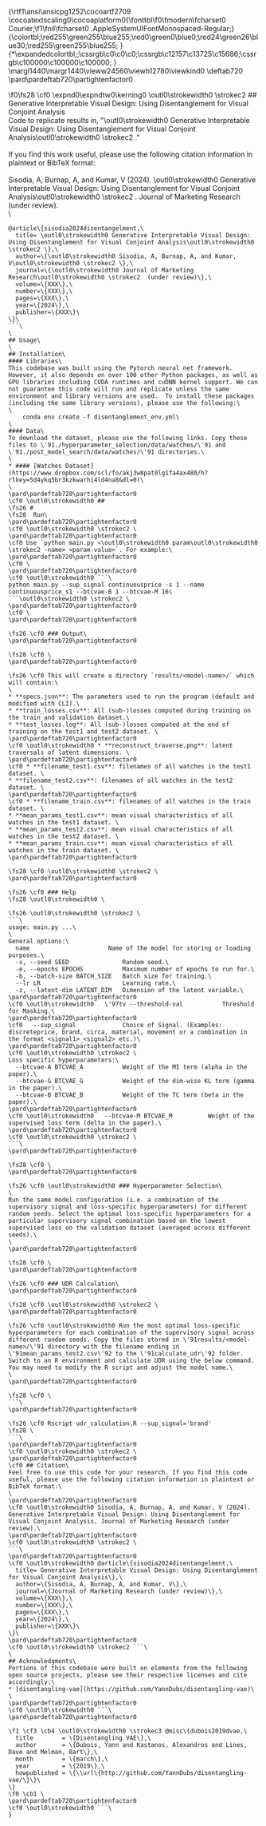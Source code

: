 {\rtf1\ansi\ansicpg1252\cocoartf2709
\cocoatextscaling0\cocoaplatform0{\fonttbl\f0\fmodern\fcharset0 Courier;\f1\fnil\fcharset0 .AppleSystemUIFontMonospaced-Regular;}
{\colortbl;\red255\green255\blue255;\red0\green0\blue0;\red24\green26\blue30;\red255\green255\blue255;
}
{\*\expandedcolortbl;;\cssrgb\c0\c0\c0;\cssrgb\c12157\c13725\c15686;\cssrgb\c100000\c100000\c100000;
}
\margl1440\margr1440\vieww24560\viewh12780\viewkind0
\deftab720
\pard\pardeftab720\partightenfactor0

\f0\fs28 \cf0 \expnd0\expndtw0\kerning0
\outl0\strokewidth0 \strokec2 ## Generative Interpretable Visual Design: Using Disentanglement for Visual Conjoint Analysis\
Code to replicate results in, "\outl0\strokewidth0 Generative Interpretable Visual Design: Using Disentanglement for Visual Conjoint Analysis\outl0\strokewidth0 \strokec2 ."  \
\
If you find this work useful, please use the following citation information in plaintext or BibTeX format:\
\
Sisodia, A, Burnap, A, and Kumar, V (2024). \outl0\strokewidth0 Generative Interpretable Visual Design: Using Disentanglement for Visual Conjoint Analysis\outl0\strokewidth0 \strokec2 . Journal of Marketing Research (under review).\
\
```\
@article\{sisodia2024disentangelment,\
  title= \outl0\strokewidth0 Generative Interpretable Visual Design: Using Disentanglement for Visual Conjoint Analysis\outl0\strokewidth0 \strokec2 \},\
  author=\{\outl0\strokewidth0 Sisodia, A, Burnap, A, and Kumar, V\outl0\strokewidth0 \strokec2 \},\
  journal=\{\outl0\strokewidth0 Journal of Marketing Research\outl0\strokewidth0 \strokec2  (under review)\},\
  volume=\{XXX\},\
  number=\{XXX\},\
  pages=\{XXX\},\
  year=\{2024\},\
  publisher=\{XXX\}\
\}\
```\
\
## Usage\
\
## Installation\
#### Libraries\
This codebase was built using the Pytorch neural net framework.  However, it also depends on over 100 other Python packages, as well as GPU libraries including CUDA runtimes and cuDNN kernel support. We can not guarantee this code will run and replicate unless the same environment and library versions are used.  To install these packages (including the same library versions), please use the following:\
\
    conda env create -f disentanglement_env.yml\
\
#### Data\
To download the dataset, please use the following links. Copy these files to \'91./hyperparameter_selection/data/watches/\'91 and \'91./post_model_search/data/watches/\'91 directories.\
\
* #### [Watches Dataset](https://www.dropbox.com/scl/fo/akj3w8pat0lg1fa4ax480/h?rlkey=5d4ykq5br3kzkwarhi4ld4na8&dl=0)\
\
\pard\pardeftab720\partightenfactor0
\cf0 \outl0\strokewidth0 ##
\fs26 #
\fs28  Run\
\pard\pardeftab720\partightenfactor0
\cf0 \outl0\strokewidth0 \strokec2 \
\pard\pardeftab720\partightenfactor0
\cf0 Use `python main.py <\outl0\strokewidth0 param\outl0\strokewidth0 \strokec2 -name> <param-value>`. For example:\
\pard\pardeftab720\partightenfactor0
\cf0 \
\pard\pardeftab720\partightenfactor0
\cf0 \outl0\strokewidth0 ```\
python main.py --sup_signal continuousprice -s 1 --name continuousprice_s1 --btcvae-B 1 --btcvae-M 16\
```\outl0\strokewidth0 \strokec2 \
\pard\pardeftab720\partightenfactor0
\cf0 \
\pard\pardeftab720\partightenfactor0

\fs26 \cf0 ### Output\
\pard\pardeftab720\partightenfactor0

\fs28 \cf0 \
\pard\pardeftab720\partightenfactor0

\fs26 \cf0 This will create a directory `results/<model-name>/` which will contain:\
\
* **specs.json**: The parameters used to run the program (default and modified with CLI).\
* **train_losses.csv**: All (sub-)losses computed during training on the train and validation dataset.\
* **test_losses.log**: All (sub-)losses computed at the end of training on the test1 and test2 dataset. \
\pard\pardeftab720\partightenfactor0
\cf0 \outl0\strokewidth0 * **reconstruct_traverse.png**: latent traversals of latent dimensions. \
\pard\pardeftab720\partightenfactor0
\cf0 * **filename_test1.csv**: filenames of all watches in the test1 dataset. \
* **filename_test2.csv**: filenames of all watches in the test2 dataset. \
\pard\pardeftab720\partightenfactor0
\cf0 * **filename_train.csv**: filenames of all watches in the train dataset. \
* **mean_params_test1.csv**: mean visual characteristics of all watches in the test1 dataset. \
* **mean_params_test2.csv**: mean visual characteristics of all watches in the test2 dataset. \
* **mean_params_train.csv**: mean visual characteristics of all watches in the train dataset. \
\pard\pardeftab720\partightenfactor0

\fs28 \cf0 \outl0\strokewidth0 \strokec2 \
\pard\pardeftab720\partightenfactor0

\fs26 \cf0 ### Help
\fs28 \outl0\strokewidth0 \

\fs26 \outl0\strokewidth0 \strokec2 \
```\
usage: main.py ...\
\
General options:\
  name						Name of the model for storing or loading purposes.\
  -s, --seed SEED				Random seed.\
  -e, --epochs EPOCHS			Maximum number of epochs to run for.\
  -b, --batch-size BATCH_SIZE	Batch size for training.\
  --lr LR						Learning rate.\
  -z, --latent-dim LATENT_DIM	Dimension of the latent variable.\
\pard\pardeftab720\partightenfactor0
\cf0 \outl0\strokewidth0   \'97tv --threshold-val			Threshold for Masking.\
\pard\pardeftab720\partightenfactor0
\cf0   --sup_signal				Choice of Signal. (Examples: discreteprice, brand, circa, material, movement or a combination in the format <signal1>_<signal2> etc.)\
\pard\pardeftab720\partightenfactor0
\cf0 \outl0\strokewidth0 \strokec2 \
Loss specific hyperparameters:\
  --btcvae-A BTCVAE_A			Weight of the MI term (alpha in the paper).\
  --btcvae-G BTCVAE_G			Weight of the dim-wise KL term (gamma in the paper).\
  --btcvae-B BTCVAE_B			Weight of the TC term (beta in the paper).\
\pard\pardeftab720\partightenfactor0
\cf0 \outl0\strokewidth0   --btcvae-M BTCVAE_M			Weight of the supervised loss term (delta in the paper).\
\pard\pardeftab720\partightenfactor0
\cf0 \outl0\strokewidth0 \strokec2 \
```\
\pard\pardeftab720\partightenfactor0

\fs28 \cf0 \
\pard\pardeftab720\partightenfactor0

\fs26 \cf0 \outl0\strokewidth0 ### Hyperparameter Selection\
\
Run the same model configuration (i.e. a combination of the supervisory signal and loss-specific hyperparameters) for different random seeds. Select the optimal loss-specific hyperparameters for a particular supervisory signal combination based on the lowest supervised loss on the validation dataset (averaged across different seeds).\
\
\pard\pardeftab720\partightenfactor0

\fs28 \cf0 \
\pard\pardeftab720\partightenfactor0

\fs26 \cf0 ### UDR Calculation\
\pard\pardeftab720\partightenfactor0

\fs28 \cf0 \outl0\strokewidth0 \strokec2 \
\pard\pardeftab720\partightenfactor0

\fs26 \cf0 \outl0\strokewidth0 Run the most optimal loss-specific hyperparameters for each combination of the supervisory signal across different random seeds. Copy the files stored in \'91results/<model-name>/\'91 directory with the filename ending in \'91mean_params_test2.csv\'92 to the \'91calculate_udr\'92 folder. Switch to an R environment and calculate UDR using the below command. You may need to modify the R script and adjust the model name.\
\
\pard\pardeftab720\partightenfactor0

\fs28 \cf0 \
```\
\pard\pardeftab720\partightenfactor0

\fs26 \cf0 Rscript udr_calculation.R --sup_signal='brand'
\fs28 \
```\
\pard\pardeftab720\partightenfactor0
\cf0 \outl0\strokewidth0 \strokec2 \
\pard\pardeftab720\partightenfactor0
\cf0 ## Citation\
Feel free to use this code for your research. If you find this code useful, please use the following citation information in plaintext or BibTeX format:\
\
\pard\pardeftab720\partightenfactor0
\cf0 \outl0\strokewidth0 Sisodia, A, Burnap, A, and Kumar, V (2024). Generative Interpretable Visual Design: Using Disentanglement for Visual Conjoint Analysis. Journal of Marketing Research (under review).\
\pard\pardeftab720\partightenfactor0
\cf0 \outl0\strokewidth0 \strokec2 \
```\
\pard\pardeftab720\partightenfactor0
\cf0 \outl0\strokewidth0 @article\{sisodia2024disentangelment,\
  title= Generative Interpretable Visual Design: Using Disentanglement for Visual Conjoint Analysis\},\
  author=\{Sisodia, A, Burnap, A, and Kumar, V\},\
  journal=\{Journal of Marketing Research (under review)\},\
  volume=\{XXX\},\
  number=\{XXX\},\
  pages=\{XXX\},\
  year=\{2024\},\
  publisher=\{XXX\}\
\}\
\pard\pardeftab720\partightenfactor0
\cf0 \outl0\strokewidth0 \strokec2 ```\
\
## Acknowledgments\
Portions of this codebase were built on elements from the following open source projects, please see their respective licenses and cite accordingly:\
* [disentangling-vae](https://github.com/YannDubs/disentangling-vae)\
\
\pard\pardeftab720\partightenfactor0
\cf0 \outl0\strokewidth0 ```\
\pard\pardeftab720\partightenfactor0

\f1 \cf3 \cb4 \outl0\strokewidth0 \strokec3 @misc\{dubois2019dvae,\
  title        = \{Disentangling VAE\},\
  author       = \{Dubois, Yann and Kastanos, Alexandros and Lines, Dave and Melman, Bart\},\
  month        = \{march\},\
  year         = \{2019\},\
  howpublished = \{\\url\{http://github.com/YannDubs/disentangling-vae/\}\}\
\}
\f0 \cb1 \
\pard\pardeftab720\partightenfactor0
\cf0 \outl0\strokewidth0 ```\
}
